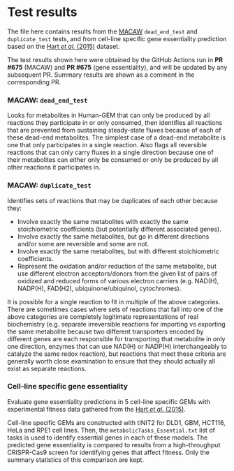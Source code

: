 # Test results

The file here contains results from the [MACAW](https://github.com/Devlin-Moyer/macaw) `dead_end_test` and `duplicate_test` tests, and from cell-line specific gene essentiality prediction based on the [Hart _et al._ (2015)](https://doi.org/10.1016/j.cell.2015.11.015) dataset.

The test results shown here were obtained by the GitHub Actions run in **PR #675** (MACAW) and **PR #675** (gene essentiality), and will be updated by any subsequent PR. Summary results are shown as a comment in the corresponding PR.

### MACAW: `dead_end_test`
Looks for metabolites in Human-GEM that can only be produced by all reactions they participate in or only consumed, then identifies all reactions that are prevented from sustaining steady-state fluxes because of each of these dead-end metabolites. The simplest case of a dead-end metabolite is one that only participates in a single reaction. Also flags all reversible reactions that can only carry fluxes in a single direction because one of their metabolites can either only be consumed or only be produced by all other reactions it participates in.

### MACAW: `duplicate_test`
Identifies sets of reactions that may be duplicates of each other because they:

- Involve exactly the same metabolites with exactly the same stoichiometric coefficients (but potentially different associated genes).
- Involve exactly the same metabolites, but go in different directions and/or some are reversible and some are not.
- Involve exactly the same metabolites, but with different stoichiometric coefficients.
- Represent the oxidation and/or reduction of the same metabolite, but use different electron acceptors/donors from the given list of pairs of oxidized and reduced forms of various electron carriers (e.g. NAD(H), NADP(H), FAD(H2), ubiquinone/ubiquinol, cytochromes).

It is possible for a single reaction to fit in multiple of the above categories. There are sometimes cases where sets of reactions that fall into one of the above categories are completely legitimate representations of real biochemistry (e.g. separate irreversible reactions for importing vs exporting the same metabolite because two different transporters encoded by different genes are each responsible for transporting that metabolite in only one direction, enzymes that can use NAD(H) or NADP(H) interchangeably to catalyze the same redox reaction), but reactions that meet these criteria are generally worth close examination to ensure that they should actually all exist as separate reactions.

### Cell-line specific gene essentiality
Evaluate gene essentiality predictions in 5 cell-line specific GEMs with experimental fitness data gathered from the [Hart _et al._ (2015)](https://doi.org/10.1016/j.cell.2015.11.015).

Cell-line specific GEMs are constructed with tINIT2 for DLD1, GBM, HCT116, HeLa and RPE1 cell lines. Then, the `metabolicTasks_Essential.txt` list of tasks is used to identify essential genes in each of these models. The predicted gene essentiality is compared to results from a high-throughput CRISPR-Cas9 screen for identifying genes that affect fitness. Only the summary statistics of this comparison are kept. 